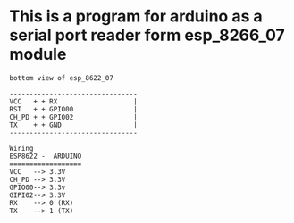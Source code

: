 # This is a program for arduino as a serial port reader form esp_8266_07 module


```
bottom view of esp_8622_07

--------------------------------
VCC   + + RX                   |
RST   + + GPIO00               |
CH_PD + + GPIO02               |
TX    + + GND                  |
--------------------------------

Wiring
ESP8622 -  ARDUINO
==================
VCC   --> 3.3V
CH_PD --> 3.3V
GPIO00--> 3.3v
GIPI02--> 3.3V
RX    --> 0 (RX)
TX    --> 1 (TX)

```
